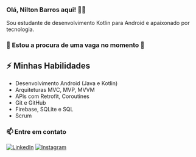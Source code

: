 ### Olá, Nilton Barros aqui! 👨‍💻

Sou estudante de desenvolvimento Kotlin para Android e apaixonado por tecnologia.
### 👀 Estou a procura de uma vaga no momento 👀

## ⚡ Minhas Habilidades
- Desenvolvimento Android (Java e Kotlin)
- Arquiteturas MVC, MVP, MVVM
- APis com Retrofit, Coroutines
- Git e GitHub
- Firebase, SQLite e SQL
- Scrum

### 📫 Entre em contato
[![LinkedIn](https://img.shields.io/badge/LinkedIn-0077B5?style=for-the-badge&logo=linkedin&logoColor=white)](https://www.linkedin.com/company/android-developer/)
[![Instagram](https://img.shields.io/badge/Instagram-E4405F?style=for-the-badge&logo=instagram&logoColor=white)](https://www.instagram.com/android/)
